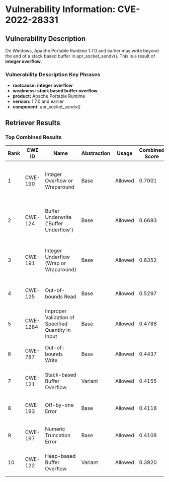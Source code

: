 # Vulnerability Information: CVE-2022-28331

## Vulnerability Description
On Windows, Apache Portable Runtime 1.7.0 and earlier may write beyond the end of a stack based buffer in apr_socket_sendv(). This is a result of **integer overflow**.

### Vulnerability Description Key Phrases
- **rootcause:** **integer overflow**
- **weakness:** **stack based buffer overflow**
- **product:** Apache Portable Runtime
- **version:** 1.7.0 and earlier
- **component:** apr_socket_sendv()

## Retriever Results

### Top Combined Results

| Rank | CWE ID | Name | Abstraction | Usage | Combined Score | Retrievers | Individual Scores |
|------|--------|------|-------------|-------|---------------|------------|-------------------|
| 1 | CWE-190 | Integer Overflow or Wraparound | Base | Allowed | 0.7001 | dense, sparse, graph | dense: 0.516, sparse: 0.330, graph: 0.708 |
| 2 | CWE-124 | Buffer Underwrite ('Buffer Underflow') | Base | Allowed | 0.6693 | dense, sparse, graph | dense: 0.502, sparse: 0.270, graph: 0.739 |
| 3 | CWE-191 | Integer Underflow (Wrap or Wraparound) | Base | Allowed | 0.6352 | dense, sparse, graph | dense: 0.527, sparse: 0.276, graph: 0.598 |
| 4 | CWE-125 | Out-of-bounds Read | Base | Allowed | 0.5297 | sparse, graph | sparse: 0.301, graph: 1.000 |
| 5 | CWE-1284 | Improper Validation of Specified Quantity in Input | Base | Allowed | 0.4788 | sparse, graph | sparse: 0.301, graph: 0.857 |
| 6 | CWE-787 | Out-of-bounds Write | Base | Allowed | 0.4437 | sparse, graph | sparse: 0.267, graph: 0.813 |
| 7 | CWE-121 | Stack-based Buffer Overflow | Variant | Allowed | 0.4155 | dense, sparse | dense: 0.525, sparse: 0.328 |
| 8 | CWE-193 | Off-by-one Error | Base | Allowed | 0.4118 | dense, sparse | dense: 0.480, sparse: 0.300 |
| 9 | CWE-197 | Numeric Truncation Error | Base | Allowed | 0.4108 | dense, sparse | dense: 0.482, sparse: 0.297 |
| 10 | CWE-122 | Heap-based Buffer Overflow | Variant | Allowed | 0.3920 | dense, sparse | dense: 0.503, sparse: 0.303 |

